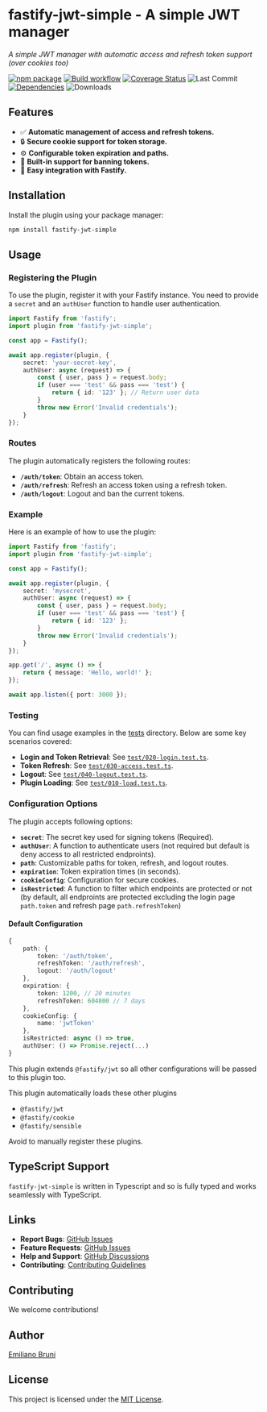 # fastify-jwt-simple - A simple JWT manager 

_A simple JWT manager with automatic access and refresh token support (over cookies too)_

[![npm package](https://img.shields.io/npm/v/fastify-jwt-simple.svg)](http://npmjs.org/package/fastify-jwt-simple)
[![Build workflow](https://github.com/EmilianoBruni/fastify-jwt-simple/actions/workflows/build.yml/badge.svg)](https://github.com/EmilianoBruni/fastify-jwt-simple/actions/workflows/build.yml)
[![Coverage Status](https://coveralls.io/repos/github/EmilianoBruni/fastify-jwt-simple/badge.svg?branch=master)](https://coveralls.io/github/EmilianoBruni/fastify-jwt-simple?branch=master)
![Last Commit](https://img.shields.io/github/last-commit/EmilianoBruni/fastify-jwt-simple)
[![Dependencies](https://img.shields.io/librariesio/github/EmilianoBruni/fastify-jwt-simple)](https://libraries.io/npm/fastify-jwt-simple)
![Downloads](https://img.shields.io/npm/dt/fastify-jwt-simple)

## Features

- ✅ **Automatic management of access and refresh tokens.**
- 🔒 **Secure cookie support for token storage.**
- ⚙️ **Configurable token expiration and paths.**
- 🚫 **Built-in support for banning tokens.**
- 🤝 **Easy integration with Fastify.**

## Installation

Install the plugin using your package manager:

```bash
npm install fastify-jwt-simple
```

## Usage

### Registering the Plugin

To use the plugin, register it with your Fastify instance. You need to provide a `secret` and an `authUser` function to handle user authentication.

```ts
import Fastify from 'fastify';
import plugin from 'fastify-jwt-simple';

const app = Fastify();

await app.register(plugin, {
    secret: 'your-secret-key',
    authUser: async (request) => {
        const { user, pass } = request.body;
        if (user === 'test' && pass === 'test') {
            return { id: '123' }; // Return user data
        }
        throw new Error('Invalid credentials');
    }
});
```

### Routes

The plugin automatically registers the following routes:

- **`/auth/token`**: Obtain an access token.
- **`/auth/refresh`**: Refresh an access token using a refresh token.
- **`/auth/logout`**: Logout and ban the current tokens.

### Example

Here is an example of how to use the plugin:

```ts
import Fastify from 'fastify';
import plugin from 'fastify-jwt-simple';

const app = Fastify();

await app.register(plugin, {
    secret: 'mysecret',
    authUser: async (request) => {
        const { user, pass } = request.body;
        if (user === 'test' && pass === 'test') {
            return { id: '123' };
        }
        throw new Error('Invalid credentials');
    }
});

app.get('/', async () => {
    return { message: 'Hello, world!' };
});

await app.listen({ port: 3000 });
```

### Testing

You can find usage examples in the [tests](test/) directory. Below are some key scenarios covered:

- **Login and Token Retrieval**: See [`test/020-login.test.ts`](test/020-login.test.ts).
- **Token Refresh**: See [`test/030-access.test.ts`](test/030-access.test.ts).
- **Logout**: See [`test/040-logout.test.ts`](test/040-logout.test.ts).
- **Plugin Loading**: See [`test/010-load.test.ts`](test/010-load.test.ts).

### Configuration Options

The plugin accepts following options:

- **`secret`**: The secret key used for signing tokens (Required).
- **`authUser`**: A function to authenticate users (not required but default is deny access to all restricted endproints).
- **`path`**: Customizable paths for token, refresh, and logout routes.
- **`expiration`**: Token expiration times (in seconds).
- **`cookieConfig`**: Configuration for secure cookies.
- **`isRestricted`**: A function to filter which endpoints are protected or not (by default, all endproints are protected excluding the login page `path.token` and refresh page `path.refreshToken`)

#### Default Configuration

```ts
{
    path: {
        token: '/auth/token',
        refreshToken: '/auth/refresh',
        logout: '/auth/logout'
    },
    expiration: {
        token: 1200, // 20 minutes
        refreshToken: 604800 // 7 days
    },
    cookieConfig: {
        name: 'jwtToken'
    },
    isRestricted: async () => true,
    authUser: () => Promise.reject(...)
}
```

This plugin extends `@fastify/jwt` so all other configurations will be passed to this plugin too.

This plugin automatically loads these other plugins

* `@fastify/jwt`
* `@fastify/cookie`
* `@fastify/sensible`

Avoid to manually register these plugins.

## TypeScript Support

`fastify-jwt-simple` is written in Typescript and so is fully typed and works seamlessly with TypeScript. 

## Links

- **Report Bugs**: [GitHub Issues](https://github.com/your-repo/fastify-jwt-simple/issues)
- **Feature Requests**: [GitHub Issues](https://github.com/your-repo/fastify-jwt-simple/issues)
- **Help and Support**: [GitHub Discussions](https://github.com/your-repo/fastify-jwt-simple/discussions)
- **Contributing**: [Contributing Guidelines](https://github.com/your-repo/fastify-jwt-simple/blob/main/CONTRIBUTING.md)

## Contributing

We welcome contributions! 

## Author

[Emiliano Bruni](info@ebruni.it)

## License

This project is licensed under the [MIT License](LICENSE).